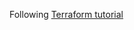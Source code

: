 Following [Terraform tutorial](https://blog.gruntwork.io/a-comprehensive-guide-to-terraform-b3d32832baca)
